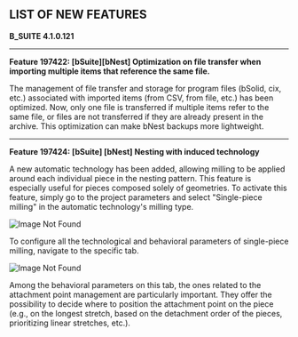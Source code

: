 **LIST OF NEW FEATURES**
----------------------------------------------
**B_SUITE 4.1.0.121**

***

**Feature 197422: [bSuite][bNest] Optimization on file transfer when importing multiple items that reference the same file.**  

The management of file transfer and storage for program files (bSolid, cix, etc.) associated with imported items (from CSV, from file, etc.) has been optimized. Now, only one file is transferred if multiple items refer to the same file, or files are not transferred if they are already present in the archive. This optimization can make bNest backups more lightweight.

***

**Feature 197424: [bSuite] [bNest] Nesting with induced technology**  

A new automatic technology has been added, allowing milling to be applied around each individual piece in the nesting pattern. This feature is especially useful for pieces composed solely of geometries. To activate this feature, simply go to the project parameters and select "Single-piece milling" in the automatic technology's milling type.  

![Image Not Found](Image/Aspose.Words.5060ec76-ade4-47a5-9909-f396d2b98e18.003.jpeg)

To configure all the technological and behavioral parameters of single-piece milling, navigate to the specific tab.  

![Image Not Found](Image/Aspose.Words.5060ec76-ade4-47a5-9909-f396d2b98e18.004.jpeg)

Among the behavioral parameters on this tab, the ones related to the attachment point management are particularly important. They offer the possibility to decide where to position the attachment point on the piece (e.g., on the longest stretch, based on the detachment order of the pieces, prioritizing linear stretches, etc.).  
